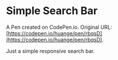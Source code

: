 # Simple Search Bar

A Pen created on CodePen.io. Original URL: [https://codepen.io/huange/pen/rbqsD](https://codepen.io/huange/pen/rbqsD).

Just a simple responsive search bar.
